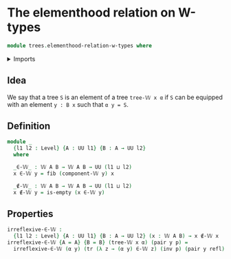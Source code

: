 # The elementhood relation on W-types

```agda
module trees.elementhood-relation-w-types where
```

<details><summary>Imports</summary>

```agda
open import foundation.dependent-pair-types
open import foundation.empty-types
open import foundation.fibers-of-maps
open import foundation.identity-types
open import foundation.universe-levels
open import trees.w-types
```

</details>

## Idea

We say that a tree `S` is an element of a tree `tree-𝕎 x α` if `S` can be equipped with an element `y : B x` such that `α y = S`.

## Definition

```agda
module _
  {l1 l2 : Level} {A : UU l1} {B : A → UU l2}
  where

  _∈-𝕎_ : 𝕎 A B → 𝕎 A B → UU (l1 ⊔ l2)
  x ∈-𝕎 y = fib (component-𝕎 y) x

  _∉-𝕎_ : 𝕎 A B → 𝕎 A B → UU (l1 ⊔ l2)
  x ∉-𝕎 y = is-empty (x ∈-𝕎 y)
```

## Properties

```agda
irreflexive-∈-𝕎 :
  {l1 l2 : Level} {A : UU l1} {B : A → UU l2} (x : 𝕎 A B) → x ∉-𝕎 x
irreflexive-∈-𝕎 {A = A} {B = B} (tree-𝕎 x α) (pair y p) =
  irreflexive-∈-𝕎 (α y) (tr (λ z → (α y) ∈-𝕎 z) (inv p) (pair y refl))
```

